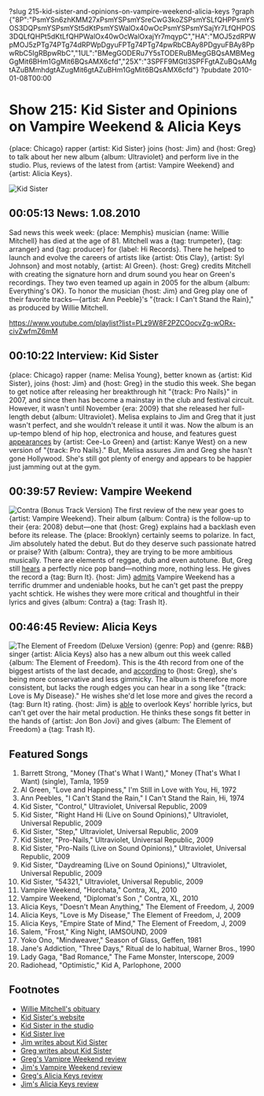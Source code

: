?slug 215-kid-sister-and-opinions-on-vampire-weekend-alicia-keys
?graph {"8P":"PsmYSn6zhKMM27xPsmYSPsmYSreCwG3koZSPsmYSLfQHPPsmYSOS3DQPsmYSPsmYSt5dKtPsmYSWalOx40wOcPsmYSPsmYSajYr7LfQHPOS3DQLfQHPt5dKtLfQHPWalOx40wOcWalOxajYr7mqypC","HA":"MOJ5zdRPWpMOJ5zPTg74PTg74dRPWpDgyuFPTg74PTg74pwRbCBAy8PDgyuFBAy8PpwRbC5IgRBpwRbC","1UL":"BMegGODERu7Y5sTODERuBMegGBQsAMBMegGgMit6BHm1GgMit6BQsAMX6cfd","25X":"3SPFF9MGtl3SPFFgtAZuBQsAMgtAZuBMmhdgtAZugMit6gtAZuBHm1GgMit6BQsAMX6cfd"}
?pubdate 2010-01-08T00:00

# Show 215: Kid Sister and Opinions on Vampire Weekend & Alicia Keys
{place: Chicago} rapper {artist: Kid Sister} joins {host: Jim} and {host: Greg} to talk about her new album {album: Ultraviolet} and perform live in the studio. Plus, reviews of the latest from {artist: Vampire Weekend} and {artist: Alicia Keys}.

![Kid Sister](//static.soundopinions.org/images/2010/kidsister.jpg)

## 00:05:13 News: 1.08.2010
Sad news this week week: {place: Memphis} musician {name: Willie Mitchell} has died at the age of 81. Mitchell was a {tag: trumpeter}, {tag: arranger} and {tag: producer} for {label: Hi Records}. There he helped to launch and evolve the careers of artists like {artist: Otis Clay}, {artist: Syl Johnson} and most notably, {artist: Al Green}. {host: Greg} credits Mitchell with creating the signature horn and drum sound you hear on Green's recordings. They two even teamed up again in 2005 for the album {album: Everything's OK}. To honor the musician {host: Jim} and Greg play one of their favorite tracks—{artist: Ann Peeble}'s "{track: I Can't Stand the Rain}," as produced by Willie Mitchell.

https://www.youtube.com/playlist?list=PLz9W8F2PZCOocvZg-wORx-civZwfmZ6mM 
## 00:10:22 Interview: Kid Sister
{place: Chicago} rapper {name: Melisa Young}, better known as {artist: Kid Sister}, joins {host: Jim} and {host: Greg} in the studio this week. She began to get notice after releasing her breakthrough hit "{track: Pro Nails}" in 2007, and since then has become a mainstay in the club and festival circuit. However, it wasn't until November {era: 2009} that she released her full-length debut {album: Ultraviolet}. Melisa explains to Jim and Greg that it just wasn't perfect, and she wouldn't release it until it was. Now the album is an up-tempo blend of hip hop, electronica and house, and features guest [appearances](http://hypem.com/track/988485/Kid+Sister+-+Daydreaming+Ft+Cee+Lo+) by {artist: Cee-Lo Green} and {artist: Kanye West} on a new version of "{track: Pro Nails}." But, Melisa assures Jim and Greg she hasn't gone Hollywood. She's still got plenty of energy and appears to be happier just jamming out at the gym.

## 00:39:57 Review: Vampire Weekend
![Contra (Bonus Track Version)](//static.soundopinions.org/assets/215/1UL0.jpg "259437105/340465551")
The first review of the new year goes to {artist: Vampire Weekend}. Their album {album: Contra} is the follow-up to their {era: 2008} debut—one that {host: Greg} explains had a backlash even before its release. The {place: Brooklyn} certainly seems to polarize. In fact, Jim absolutely hated the debut.  But do they deserve such passionate hatred or praise? With {album: Contra}, they are trying to be more ambitious musically. There are elements of reggae, dub and even autotune. But, Greg still [hears](http://leisureblogs.chicagotribune.com/turn_it_up/2010/01/album-review-vampire-weekend-contra.html) a perfectly nice pop band—nothing more, nothing less. He gives the record a {tag: Burn It}. {host: Jim} [admits](http://blogs.suntimes.com/derogatis/2010/01/vampire_weekend_contra_xl_1_st.html) Vampire Weekend has a terrific drummer and undeniable hooks, but he can't get past the preppy yacht schtick. He wishes they were more critical and thoughtful in their lyrics and gives {album: Contra} a {tag: Trash It}.

## 00:46:45 Review: Alicia Keys
![The Element of Freedom (Deluxe Version)](//static.soundopinions.org/assets/215/25X0.jpg "316069/1147810482")
{genre: Pop} and {genre: R&B} singer {artist: Alicia Keys} also has a new album out this week called {album: The Element of Freedom}.  This is the 4th record from one of the biggest artists of the last decade, and [according](http://www.chicagotribune.com/entertainment/music/chi-sc-music-quarter-keys-1211dec15,0,6116849.story) to {host: Greg}, she's being more conservative and less gimmicky. The album is therefore more consistent, but lacks the rough edges you can hear in a song like "{track: Love is My Disease}." He wishes she'd let lose more and gives the record a {tag: Burn It} rating. {host: Jim} is [able](http://blogs.suntimes.com/derogatis/2010/01/alicia_keys_the_element_of_fre.html) to overlook Keys' horrible lyrics, but can't get over the hair metal production. He thinks these songs fit better in the hands of {artist: Jon Bon Jovi} and gives {album: The Element of Freedom} a {tag: Trash It}. 

## Featured Songs
1. Barrett Strong, "Money (That's What I Want)," Money (That's What I Want) (single), Tamla, 1959 
1. Al Green, "Love and Happiness," I'm Still in Love with You, Hi, 1972 
1. Ann Peebles, "I Can't Stand the Rain," I Can't Stand the Rain, Hi, 1974 
1. Kid Sister, "Control," Ultraviolet, Universal Republic, 2009 
1. Kid Sister,  "Right Hand Hi (Live on Sound Opinions)," Ultraviolet, Universal Republic, 2009   
1. Kid Sister, "Step," Ultraviolet, Universal Republic, 2009 
1. Kid Sister, "Pro-Nails," Ultraviolet, Universal Republic, 2009  
1. Kid Sister, "Pro-Nails (Live on Sound Opinions)," Ultraviolet, Universal Republic, 2009  
1. Kid Sister, "Daydreaming (Live on Sound Opinions)," Ultraviolet, Universal Republic, 2009  
1. Kid Sister, "54321," Ultraviolet, Universal Republic, 2009  
1. Vampire Weekend, "Horchata," Contra, XL, 2010 
1. Vampire Weekend, "Diplomat's Son ," Contra, XL, 2010 
1. Alicia Keys, "Doesn't Mean Anything," The Element of Freedom, J, 2009 
1. Alicia Keys, "Love is My Disease," The Element of Freedom, J, 2009 
1. Alicia Keys, "Empire State of Mind," The Element of Freedom, J, 2009  
1. Salem, "Frost," King Night, IAMSOUND, 2009 
1. Yoko Ono, "Mindweaver," Season of Glass, Geffen, 1981 
1. Jane's Addiction, "Three Days," Ritual de lo habitual, Warner Bros., 1990 
1. Lady Gaga, "Bad Romance," The Fame Monster, Interscope, 2009
1. Radiohead, "Optimistic," Kid A, Parlophone, 2000 

## Footnotes
- [Willie Mitchell's obituary](http://www.commercialappeal.com/news/2010/jan/05/musician-music-producer-willie-mitchell-dies-age-8/)
- [Kid Sister's website](http://kidsistermusic.com/)
- [Kid Sister in the studio](http://www.flickr.com/photos/soundopinions/sets/72157622906484552/)
- [Kid Sister live](http://www.wbez.org/agill/2010/01/videos-kid-sister-performing-for-this-weeks-sound-opinions/10957)
- [Jim writes about Kid Sister](http://blogs.suntimes.com/derogatis/2009/11/kid_sister_finally_gets_ready.html)
- [Greg writes about Kid Sister](http://leisureblogs.chicagotribune.com/turn_it_up/2009/12/kid-sister-a-rising-pop-star-with-a-bluecollar-attitude.html)
- [Greg's Vamipre Weekend review](http://leisureblogs.chicagotribune.com/turn_it_up/2010/01/album-review-vampire-weekend-contra.html)
- [Jim's Vampire Weekend review](http://blogs.suntimes.com/derogatis/2010/01/vampire_weekend_contra_xl_1_st.html)
- [Greg's Alicia Keys review](http://www.chicagotribune.com/entertainment/music/chi-sc-music-quarter-keys-1211dec15,0,6116849.story)
- [Jim's Alicia Keys review](http://blogs.suntimes.com/derogatis/2010/01/alicia_keys_the_element_of_fre.html)
